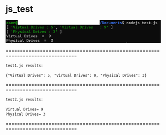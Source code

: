 # js_test

![alt text](https://github.com/eaxr/js_test/blob/master/testnodejs.PNG?raw=true)

===============================================================================
```
test1.js results:

{"Virtual Drives": 5, "Virtual Drives": 9, "Physical Drives": 3}
```
===============================================================================
```
test2.js results:

Virtual Drives= 9
Physical Drives= 3
```
===============================================================================
